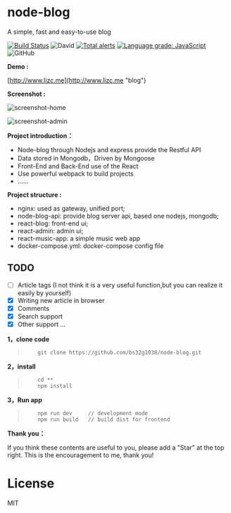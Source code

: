 # node-blog

A simple, fast and easy-to-use blog

[![Build Status](https://travis-ci.org/bs32g1038/node-blog.svg?branch=master)](https://travis-ci.org/bs32g1038/node-blog) ![David](https://img.shields.io/badge/dependencies-up%20to%20date-brightgreen.svg) [![Total alerts](https://img.shields.io/lgtm/alerts/g/bs32g1038/node-blog.svg?logo=lgtm&logoWidth=18)](https://lgtm.com/projects/g/bs32g1038/node-blog/alerts/) [![Language grade: JavaScript](https://img.shields.io/lgtm/grade/javascript/g/bs32g1038/node-blog.svg?logo=lgtm&logoWidth=18)](https://lgtm.com/projects/g/bs32g1038/node-blog/context:javascript) ![GitHub](https://img.shields.io/github/license/bs32g1038/node-blog.svg)

**Demo :**

[http://www.lizc.me](http://www.lizc.me "blog")

**Screenshot :**

![screenshot-home](https://github.com/bs32g1038/node-blog/blob/master/screenshot/home.png?raw=true)

![screenshot-admin](https://github.com/bs32g1038/node-blog/blob/master/screenshot/admin.png?raw=true)

**Project introduction：**

* Node-blog through Nodejs and express provide the Restful API
* Data stored in Mongodb，Driven by Mongoose
* Front-End and Back-End use of the React
* Use powerful webpack to build projects
* ......

**Project structure :**

* nginx: used as gateway, unified port;
* node-blog-api: provide blog server api, based one nodejs, mongodb;
* react-blog: front-end ui;
* react-admin: admin ui;
* react-music-app: a simple music web app
* docker-compose.yml: docker-compose config file

## TODO
- [ ] Article tags (I not  think it is a very useful function,but you can realize it easily by yourself) 
- [x] Writing new article in browser
- [x] Comments
- [x] Search support
- [x] Other support ...

**1，clone code**

>         git clone https://github.com/bs32g1038/node-blog.git

**2，install**

>         cd **
>         npm install

**3，Run app**
>         npm run dev     // development mode
>         npm run build   // build dist for frontend

**Thank you：**

If you think these contents are useful to you, please add a "Star" at the top right. This is the encouragement to me, thank you!

# License
MIT